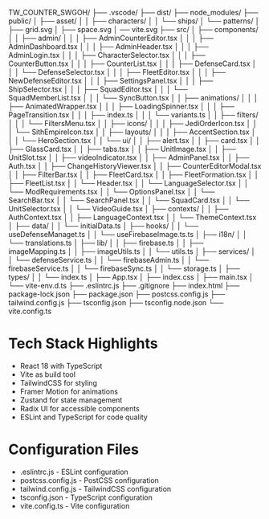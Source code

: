 TW_COUNTER_SWGOH/
├── .vscode/
├── dist/
├── node_modules/
├── public/
│   ├── asset/
│   │   ├── characters/
│   │   └── ships/
│   └── patterns/
│       ├── grid.svg
│       ├── space.svg
│    ── vite.svg
├── src/
│   ├── components/
│   │   ├── admin/
│   │   │   ├── AdminCounterEditor.tsx
│   │   │   ├── AdminDashboard.tsx
│   │   │   ├── AdminHeader.tsx
│   │   │   ├── AdminLogin.tsx
│   │   │   ├── CharacterSelector.tsx
│   │   │   ├── CounterButton.tsx
│   │   │   ├── CounterList.tsx
│   │   │   ├── DefenseCard.tsx
│   │   │   └── DefenseSelector.tsx
│   │   │   ├── FleetEditor.tsx
│   │   │   ├── NewDefenseEditor.tsx
│   │   │   ├── SettingsPanel.tsx
│   │   │   ├── ShipSelector.tsx
│   │   │   ├── SquadEditor.tsx
│   │   │   └── SquadMemberList.tsx
│   │   │   └── SyncButton.tsx
│   │   ├── animations/
│   │   │   ├── AnimatedWrapper.tsx
│   │   │   ├── LoadingSpinner.tsx
│   │   │   ├── PageTransition.tsx
│   │   │   ├── index.ts
│   │   │   └── variants.ts
│   │   ├── filters/
│   │   │   └── FiltersMenu.tsx
│   │   ├── icons/
│   │   │   ├── JediOrderIcon.tsx
│   │   │   └── SithEmpireIcon.tsx
│   │   ├── layouts/
│   │   │   ├── AccentSection.tsx
│   │   │   └── HeroSection.tsx
│   │   └── ui/
│   │       ├── alert.tsx
│   │       ├── card.tsx
│   │       ├── GlassCard.tsx
│   │       ├── tabs.tsx
│   │       ├── UnitImage.tsx
│   │       ├── UnitSlot.tsx
│   │       ├── videoIndicator.tsx
│   │   ├── AdminPanel.tsx
│   │   ├── Auth.tsx
│   │   ├── ChangeHistoryViewer.tsx
│   │   ├── CounterEditorModal.tsx
│   │   ├── FilterBar.tsx
│   │   ├── FleetCard.tsx
│   │   ├── FleetFormation.tsx
│   │   ├── FleetList.tsx
│   │   └── Header.tsx
│   │   └── LanguageSelector.tsx
│   │   └── ModRequirements.tsx
│   │   └── OptionsPanel.tsx
│   │   └── SearchBar.tsx
│   │   └── SearchPanel.tsx
│   │   └── SquadCard.tsx
│   │   └── UnitSelector.tsx
│   │   └── VideoGuide.tsx
│   ├── contexts/
│   │   ├── AuthContext.tsx
│   │   ├── LanguageContext.tsx
│   │   └── ThemeContext.tsx
│   ├── data/
│   │   └── initialData.ts
│   ├── hooks/
│   │   └── useDefenseManaget.ts
│   │   └── useFirebaseImage.ts.ts
│   ├── i18n/
│   │   └── translations.ts
│   ├── lib/
│   │   ├── firebase.ts
│   │   ├── imageMapping.ts
│   │   ├── imageUtils.ts
│   │   └── utils.ts
│   ├── services/
│   │   └── defenseService.ts
│   │   └── firebaseAdmin.ts
│   │   └── firebaseService.ts
│   │   └── firebaseSync.ts
│   │   └── storage.ts
│   ├── types/
│   │   └── index.ts
│   ├── App.tsx
│   ├── index.css
│   ├── main.tsx
│   └── vite-env.d.ts
├── .eslintrc.js
├── .gitignore
├── index.html
├── package-lock.json
├── package.json
├── postcss.config.js
├── tailwind.config.js
├── tsconfig.json
├── tsconfig.node.json
└── vite.config.ts

# Tech Stack Highlights
- React 18 with TypeScript
- Vite as build tool
- TailwindCSS for styling
- Framer Motion for animations
- Zustand for state management
- Radix UI for accessible components
- ESLint and TypeScript for code quality

# Configuration Files
- .eslintrc.js - ESLint configuration
- postcss.config.js - PostCSS configuration
- tailwind.config.js - TailwindCSS configuration
- tsconfig.json - TypeScript configuration
- vite.config.ts - Vite configuration
